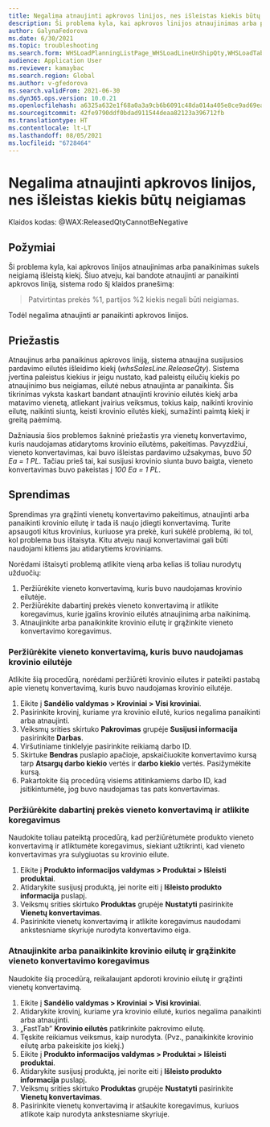 ```yaml
---
title: Negalima atnaujinti apkrovos linijos, nes išleistas kiekis būtų neigiamas
description: Ši problema kyla, kai apkrovos linijos atnaujinimas arba panaikinimas sukels neigiamą išleistą kiekį.
author: GalynaFedorova
ms.date: 6/30/2021
ms.topic: troubleshooting
ms.search.form: WHSLoadPlanningListPage_WHSLoadLineUnShipQty,WHSLoadTable_WHSLoadLineUnShipQty,WHSLoadPlanningWorkbench_WHSLoadLineUnShipQty,WHSShipmentDetails_WHSLoadLineUnShipQty,WHSLoadPlanningListPage_DeleteButtonLoadLine,WHSLoadTable_DeleteButtonLoadLine,WHSLoadPlanningWorkbench_DeleteButtonLoadLine,WHSShipmentDetails_DeleteButtonShipment
audience: Application User
ms.reviewer: kamaybac
ms.search.region: Global
ms.author: v-gfedorova
ms.search.validFrom: 2021-06-30
ms.dyn365.ops.version: 10.0.21
ms.openlocfilehash: a6325a632e1f68a0a3a9cb6b6091c48da014a405e8ce9ad69ea841f5cceb216f
ms.sourcegitcommit: 42fe9790ddf0bdad911544deaa82123a396712fb
ms.translationtype: HT
ms.contentlocale: lt-LT
ms.lasthandoff: 08/05/2021
ms.locfileid: "6728464"
---
```

# <a name="cant-update-a-load-line-because-the-released-quantity-would-be-negative"></a>Negalima atnaujinti apkrovos linijos, nes išleistas kiekis būtų neigiamas

Klaidos kodas: @WAX:ReleasedQtyCannotBeNegative

## <a name="symptoms"></a>Požymiai

Ši problema kyla, kai apkrovos linijos atnaujinimas arba panaikinimas sukels neigiamą išleistą kiekį. Šiuo atveju, kai bandote atnaujinti ar panaikinti apkrovos liniją, sistema rodo šį klaidos pranešimą:

> Patvirtintas prekės %1, partijos %2 kiekis negali būti neigiamas.

Todėl negalima atnaujinti ar panaikinti apkrovos linijos.

## <a name="cause"></a>Priežastis

Atnaujinus arba panaikinus apkrovos liniją, sistema atnaujina susijusios pardavimo eilutės išleidimo kiekį (*whsSalesLine.ReleaseQty*). Sistema įvertina paleistus kiekius ir jeigu nustato, kad paleistų eilučių kiekis po atnaujinimo bus neigiamas, eilutė nebus atnaujinta ar panaikinta. Šis tikrinimas vyksta kaskart bandant atnaujinti krovinio eilutės kiekį arba matavimo vienetą, atliekant įvairius veiksmus, tokius kaip, naikinti krovinio eilutę, naikinti siuntą, keisti krovinio eilutės kiekį, sumažinti paimtą kiekį ir greitą paėmimą.

Dažniausia šios problemos šakninė priežastis yra vienetų konvertavimo, kuris naudojamas atidarytoms krovinio eilutėms, pakeitimas. Pavyzdžiui, vieneto konvertavimas, kai buvo išleistas pardavimo užsakymas, buvo *50 Ea = 1 PL*. Tačiau prieš tai, kai susijusi krovinio siunta buvo baigta, vieneto konvertavimas buvo pakeistas į *100 Ea = 1 PL*.

## <a name="resolution"></a>Sprendimas

Sprendimas yra grąžinti vienetų konvertavimo pakeitimus, atnaujinti arba panaikinti krovinio eilutę ir tada iš naujo įdiegti konvertavimą. Turite apsaugoti kitus krovinius, kuriuose yra prekė, kuri sukėlė problemą, iki tol, kol problema bus ištaisyta. Kitu atveju nauji konvertavimai gali būti naudojami kitiems jau atidarytiems kroviniams.

Norėdami ištaisyti problemą atlikite vieną arba kelias iš toliau nurodytų užduočių:

1. Peržiūrėkite vieneto konvertavimą, kuris buvo naudojamas krovinio eilutėje.
2. Peržiūrėkite dabartinį prekės vieneto konvertavimą ir atlikite koregavimus, kurie įgalins krovinio eilutės atnaujinimą arba naikinimą.
3. Atnaujinkite arba panaikinkite krovinio eilutę ir grąžinkite vieneto konvertavimo koregavimus.

### <a name="review-the-unit-conversion-that-was-used-for-the-load-line"></a>Peržiūrėkite vieneto konvertavimą, kuris buvo naudojamas krovinio eilutėje

Atlikite šią procedūrą, norėdami peržiūrėti krovinio eilutes ir pateikti pastabą apie vienetų konvertavimą, kuris buvo naudojamas krovinio eilutėje.

1. Eikite į **Sandėlio valdymas \> Kroviniai \> Visi kroviniai**.
1. Pasirinkite krovinį, kuriame yra krovinio eilutė, kurios negalima panaikinti arba atnaujinti.
1. Veiksmų srities skirtuko **Pakrovimas** grupėje **Susijusi informacija** pasirinkite **Darbas**.
1. Viršutiniame tinklelyje pasirinkite reikiamą darbo ID.
1. Skirtuke **Bendras** puslapio apačioje, apskaičiuokite konvertavimo kursą tarp **Atsargų darbo kiekio** vertės ir **darbo kiekio** vertės. Pasižymėkite kursą.
1. Pakartokite šią procedūrą visiems atitinkamiems darbo ID, kad įsitikintumėte, jog buvo naudojamas tas pats konvertavimas.

### <a name="review-the-current-unit-conversion-for-the-item-and-make-adjustments"></a>Peržiūrėkite dabartinį prekės vieneto konvertavimą ir atlikite koregavimus

Naudokite toliau pateiktą procedūrą, kad peržiūrėtumėte produkto vieneto konvertavimą ir atliktumėte koregavimus, siekiant užtikrinti, kad vieneto konvertavimas yra sulygiuotas su krovinio eilute.

1. Eikite į **Produkto informacijos valdymas \> Produktai \> Išleisti produktai**.
1. Atidarykite susijusį produktą, jei norite eiti į **Išleisto produkto informacija** puslapį.
1. Veiksmų srities skirtuko **Produktas** grupėje **Nustatyti** pasirinkite **Vienetų konvertavimas**.
1. Pasirinkite vienetų konvertavimą ir atlikite koregavimus naudodami ankstesniame skyriuje nurodyta konvertavimo eiga.

### <a name="update-or-delete-the-load-line-and-revert-the-unit-conversion-adjustments"></a>Atnaujinkite arba panaikinkite krovinio eilutę ir grąžinkite vieneto konvertavimo koregavimus

Naudokite šią procedūrą, reikalaujant apdoroti krovinio eilutę ir grąžinti vienetų konvertavimą.

1. Eikite į **Sandėlio valdymas \> Kroviniai \> Visi kroviniai**.
1. Atidarykite krovinį, kuriame yra krovinio eilutė, kurios negalima panaikinti arba atnaujinti.
1. „FastTab” **Krovinio eilutės** patikrinkite pakrovimo eilutę.
1. Tęskite reikiamus veiksmus, kaip nurodyta. (Pvz., panaikinkite krovinio eilutę arba pakeiskite jos kiekį.)
1. Eikite į **Produkto informacijos valdymas \> Produktai \> Išleisti produktai**.
1. Atidarykite susijusį produktą, jei norite eiti į **Išleisto produkto informacija** puslapį.
1. Veiksmų srities skirtuko **Produktas** grupėje **Nustatyti** pasirinkite **Vienetų konvertavimas**.
1. Pasirinkite vienetų konvertavimą ir atšaukite koregavimus, kuriuos atlikote kaip nurodyta ankstesniame skyriuje.

